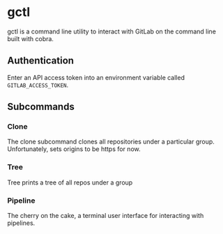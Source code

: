 # gctl

gctl is a command line utility to interact with GitLab on the command line built
with cobra.

## Authentication

Enter an API access token into an environment variable called `GITLAB_ACCESS_TOKEN`.

##  Subcommands

### Clone

The clone subcommand clones all repositories under a particular group.
Unfortunately, sets origins to be https for now.

### Tree

Tree prints a tree of all repos under a group

### Pipeline

The cherry on the cake, a terminal user interface for interacting with pipelines.

